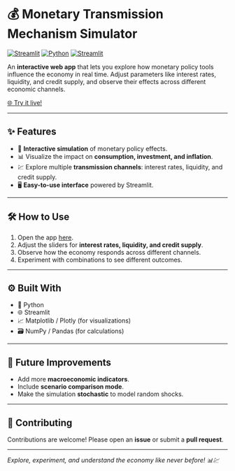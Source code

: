 # 💰 Monetary Transmission Mechanism Simulator

[![Streamlit](https://img.shields.io/badge/Live-App-brightgreen)](https://monetary-transmission-mechanism-simulator.streamlit.app/) 
[![Python](https://img.shields.io/badge/Python-3.10-blue)](https://www.python.org/) 
[![Streamlit](https://img.shields.io/badge/Streamlit-1.30-orange)](https://streamlit.io/)

An **interactive web app** that lets you explore how monetary policy tools influence the economy in real time. Adjust parameters like interest rates, liquidity, and credit supply, and observe their effects across different economic channels.  

[🌐 Try it live!](https://monetary-transmission-mechanism-simulator.streamlit.app/)

---

## ✨ Features
- 🎯 **Interactive simulation** of monetary policy effects.
- 📊 Visualize the impact on **consumption, investment, and inflation**.
- 💹 Explore multiple **transmission channels**: interest rates, liquidity, and credit supply.
- 🖥️ **Easy-to-use interface** powered by Streamlit.

---

## 🛠 How to Use
1. Open the app [here](https://monetary-transmission-mechanism-simulator.streamlit.app/).
2. Adjust the sliders for **interest rates, liquidity, and credit supply**.
3. Observe how the economy responds across different channels.
4. Experiment with combinations to see different outcomes.

---

## ⚙️ Built With
- 🐍 Python  
- 🌐 Streamlit  
- 📈 Matplotlib / Plotly (for visualizations)  
- 🗃️ NumPy / Pandas (for calculations)  

---

## 🚀 Future Improvements
- Add more **macroeconomic indicators**.  
- Include **scenario comparison mode**.  
- Make the simulation **stochastic** to model random shocks.  

---

## 🤝 Contributing
Contributions are welcome! Please open an **issue** or submit a **pull request**.  

---

*Explore, experiment, and understand the economy like never before! 📊💹*
